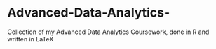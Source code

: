 # Advanced-Data-Analytics-
Collection of my Advanced Data Analytics Coursework, done in R and written in LaTeX
